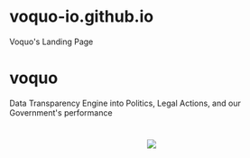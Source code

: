 # voquo-io.github.io
Voquo's Landing Page

# voquo
Data Transparency Engine into Politics, Legal Actions, and our Government's performance

<h1 align="center">
  <a target="_blank" href="https://voquo-io.github.io">
    <img src="voquo.png"/>
  </a>
</h1>
